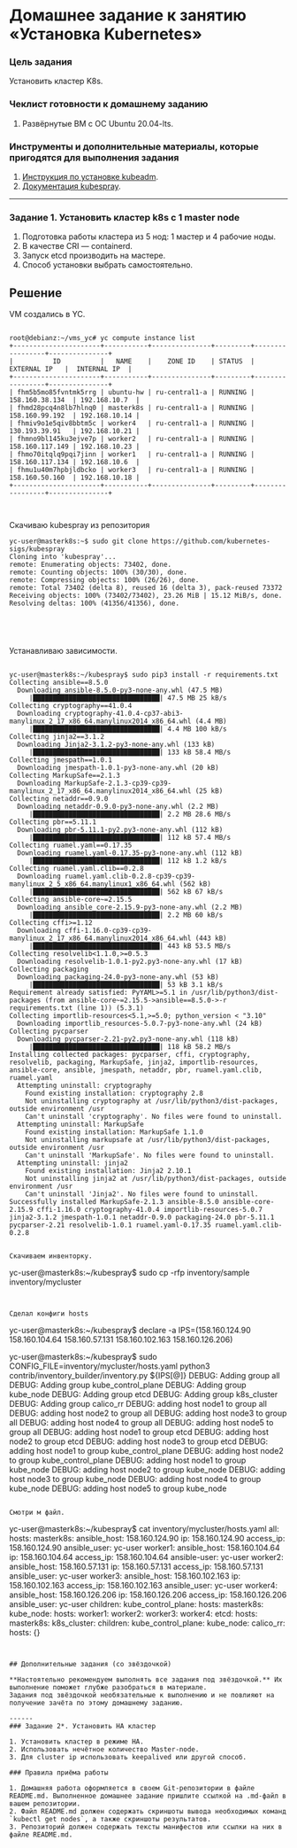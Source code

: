 # Домашнее задание к занятию «Установка Kubernetes» 

### Цель задания

Установить кластер K8s.

### Чеклист готовности к домашнему заданию

1. Развёрнутые ВМ с ОС Ubuntu 20.04-lts.


### Инструменты и дополнительные материалы, которые пригодятся для выполнения задания

1. [Инструкция по установке kubeadm](https://kubernetes.io/docs/setup/production-environment/tools/kubeadm/create-cluster-kubeadm/).
2. [Документация kubespray](https://kubespray.io/).

-----

### Задание 1. Установить кластер k8s с 1 master node

1. Подготовка работы кластера из 5 нод: 1 мастер и 4 рабочие ноды.
2. В качестве CRI — containerd.
3. Запуск etcd производить на мастере.
4. Способ установки выбрать самостоятельно.



## Решение



VM создались в YC.

~~~

root@debianz:~/vms_yc# yc compute instance list
+----------------------+-----------+---------------+---------+-----------------+---------------+
|          ID          |   NAME    |    ZONE ID    | STATUS  |   EXTERNAL IP   |  INTERNAL IP  |
+----------------------+-----------+---------------+---------+-----------------+---------------+
| fhm5b5mo85fvntmk5rrg | ubuntu-hw | ru-central1-a | RUNNING | 158.160.38.134  | 192.168.10.7  |
| fhmd28pcq4n8lb7hlnq0 | masterk8s | ru-central1-a | RUNNING | 158.160.99.192  | 192.168.10.14 |
| fhmiv9o1e5qiv8bbtm5c | worker4   | ru-central1-a | RUNNING | 130.193.39.91   | 192.168.10.21 |
| fhmno9bl145ku3ejve7p | worker2   | ru-central1-a | RUNNING | 158.160.117.149 | 192.168.10.23 |
| fhmo70itqlq9pqi7jinn | worker1   | ru-central1-a | RUNNING | 158.160.117.134 | 192.168.10.6  |
| fhmu1u40m7hpbjldbcko | worker3   | ru-central1-a | RUNNING | 158.160.50.160  | 192.168.10.18 |
+----------------------+-----------+---------------+---------+-----------------+---------------+



~~~ 


Скачиваю kubespray из репозитория


~~~
yc-user@masterk8s:~$ sudo git clone https://github.com/kubernetes-sigs/kubespray
Cloning into 'kubespray'...
remote: Enumerating objects: 73402, done.
remote: Counting objects: 100% (30/30), done.
remote: Compressing objects: 100% (26/26), done.
remote: Total 73402 (delta 8), reused 16 (delta 3), pack-reused 73372
Receiving objects: 100% (73402/73402), 23.26 MiB | 15.12 MiB/s, done.
Resolving deltas: 100% (41356/41356), done.





~~~


Устанавливаю зависимости.

~~~

yc-user@masterk8s:~/kubespray$ sudo pip3 install -r requirements.txt
Collecting ansible==8.5.0
  Downloading ansible-8.5.0-py3-none-any.whl (47.5 MB)
     |████████████████████████████████| 47.5 MB 25 kB/s 
Collecting cryptography==41.0.4
  Downloading cryptography-41.0.4-cp37-abi3-manylinux_2_17_x86_64.manylinux2014_x86_64.whl (4.4 MB)
     |████████████████████████████████| 4.4 MB 100 kB/s 
Collecting jinja2==3.1.2
  Downloading Jinja2-3.1.2-py3-none-any.whl (133 kB)
     |████████████████████████████████| 133 kB 58.4 MB/s 
Collecting jmespath==1.0.1
  Downloading jmespath-1.0.1-py3-none-any.whl (20 kB)
Collecting MarkupSafe==2.1.3
  Downloading MarkupSafe-2.1.3-cp39-cp39-manylinux_2_17_x86_64.manylinux2014_x86_64.whl (25 kB)
Collecting netaddr==0.9.0
  Downloading netaddr-0.9.0-py3-none-any.whl (2.2 MB)
     |████████████████████████████████| 2.2 MB 28.6 MB/s 
Collecting pbr==5.11.1
  Downloading pbr-5.11.1-py2.py3-none-any.whl (112 kB)
     |████████████████████████████████| 112 kB 57.4 MB/s 
Collecting ruamel.yaml==0.17.35
  Downloading ruamel.yaml-0.17.35-py3-none-any.whl (112 kB)
     |████████████████████████████████| 112 kB 1.2 kB/s 
Collecting ruamel.yaml.clib==0.2.8
  Downloading ruamel.yaml.clib-0.2.8-cp39-cp39-manylinux_2_5_x86_64.manylinux1_x86_64.whl (562 kB)
     |████████████████████████████████| 562 kB 67 kB/s 
Collecting ansible-core~=2.15.5
  Downloading ansible_core-2.15.9-py3-none-any.whl (2.2 MB)
     |████████████████████████████████| 2.2 MB 60 kB/s 
Collecting cffi>=1.12
  Downloading cffi-1.16.0-cp39-cp39-manylinux_2_17_x86_64.manylinux2014_x86_64.whl (443 kB)
     |████████████████████████████████| 443 kB 53.5 MB/s 
Collecting resolvelib<1.1.0,>=0.5.3
  Downloading resolvelib-1.0.1-py2.py3-none-any.whl (17 kB)
Collecting packaging
  Downloading packaging-24.0-py3-none-any.whl (53 kB)
     |████████████████████████████████| 53 kB 3.1 kB/s 
Requirement already satisfied: PyYAML>=5.1 in /usr/lib/python3/dist-packages (from ansible-core~=2.15.5->ansible==8.5.0->-r requirements.txt (line 1)) (5.3.1)
Collecting importlib-resources<5.1,>=5.0; python_version < "3.10"
  Downloading importlib_resources-5.0.7-py3-none-any.whl (24 kB)
Collecting pycparser
  Downloading pycparser-2.21-py2.py3-none-any.whl (118 kB)
     |████████████████████████████████| 118 kB 58.2 MB/s 
Installing collected packages: pycparser, cffi, cryptography, resolvelib, packaging, MarkupSafe, jinja2, importlib-resources, ansible-core, ansible, jmespath, netaddr, pbr, ruamel.yaml.clib, ruamel.yaml
  Attempting uninstall: cryptography
    Found existing installation: cryptography 2.8
    Not uninstalling cryptography at /usr/lib/python3/dist-packages, outside environment /usr
    Can't uninstall 'cryptography'. No files were found to uninstall.
  Attempting uninstall: MarkupSafe
    Found existing installation: MarkupSafe 1.1.0
    Not uninstalling markupsafe at /usr/lib/python3/dist-packages, outside environment /usr
    Can't uninstall 'MarkupSafe'. No files were found to uninstall.
  Attempting uninstall: jinja2
    Found existing installation: Jinja2 2.10.1
    Not uninstalling jinja2 at /usr/lib/python3/dist-packages, outside environment /usr
    Can't uninstall 'Jinja2'. No files were found to uninstall.
Successfully installed MarkupSafe-2.1.3 ansible-8.5.0 ansible-core-2.15.9 cffi-1.16.0 cryptography-41.0.4 importlib-resources-5.0.7 jinja2-3.1.2 jmespath-1.0.1 netaddr-0.9.0 packaging-24.0 pbr-5.11.1 pycparser-2.21 resolvelib-1.0.1 ruamel.yaml-0.17.35 ruamel.yaml.clib-0.2.8


Скачиваем инвенторку.

~~~
yc-user@masterk8s:~/kubespray$ sudo cp -rfp inventory/sample inventory/mycluster


~~~


Сделал конфиги hosts

~~~


yc-user@masterk8s:~/kubespray$ declare -a IPS=(158.160.124.90 158.160.104.64 158.160.57.131 158.160.102.163 158.160.126.206)

yc-user@masterk8s:~/kubespray$ sudo CONFIG_FILE=inventory/mycluster/hosts.yaml python3 contrib/inventory_builder/inventory.py ${IPS[@]}
DEBUG: Adding group all
DEBUG: Adding group kube_control_plane
DEBUG: Adding group kube_node
DEBUG: Adding group etcd
DEBUG: Adding group k8s_cluster
DEBUG: Adding group calico_rr
DEBUG: adding host node1 to group all
DEBUG: adding host node2 to group all
DEBUG: adding host node3 to group all
DEBUG: adding host node4 to group all
DEBUG: adding host node5 to group all
DEBUG: adding host node1 to group etcd
DEBUG: adding host node2 to group etcd
DEBUG: adding host node3 to group etcd
DEBUG: adding host node1 to group kube_control_plane
DEBUG: adding host node2 to group kube_control_plane
DEBUG: adding host node1 to group kube_node
DEBUG: adding host node2 to group kube_node
DEBUG: adding host node3 to group kube_node
DEBUG: adding host node4 to group kube_node
DEBUG: adding host node5 to group kube_node









~~~

Смотри м файл.

~~~

yc-user@masterk8s:~/kubespray$ cat inventory/mycluster/hosts.yaml
all:
  hosts:
    masterk8s:
      ansible_host: 158.160.124.90
      ip: 158.160.124.90
      access_ip: 158.160.124.90
      ansible_user: yc-user
    worker1:
      ansible_host: 158.160.104.64
      ip: 158.160.104.64
      access_ip: 158.160.104.64
      ansible-user: yc-user
    worker2:
      ansible_host: 158.160.57.131
      ip: 158.160.57.131
      access_ip: 158.160.57.131
      ansible_user: yc-user
    worker3:
      ansible_host: 158.160.102.163
      ip: 158.160.102.163
      access_ip: 158.160.102.163
      ansible_user: yc-user
    worker4:
      ansible_host: 158.160.126.206
      ip: 158.160.126.206
      access_ip: 158.160.126.206
      ansible_user: yc-user
  children:
    kube_control_plane:
      hosts:
        masterk8s:
    kube_node:
      hosts:
        worker1:
        worker2:
        worker3:
        worker4:
    etcd:
      hosts:
        masterk8s:
    k8s_cluster:
      children:
        kube_control_plane:
        kube_node:
    calico_rr:
      hosts: {}

~~~


## Дополнительные задания (со звёздочкой)

**Настоятельно рекомендуем выполнять все задания под звёздочкой.** Их выполнение поможет глубже разобраться в материале.   
Задания под звёздочкой необязательные к выполнению и не повлияют на получение зачёта по этому домашнему заданию. 

------
### Задание 2*. Установить HA кластер

1. Установить кластер в режиме HA.
2. Использовать нечётное количество Master-node.
3. Для cluster ip использовать keepalived или другой способ.

### Правила приёма работы

1. Домашняя работа оформляется в своем Git-репозитории в файле README.md. Выполненное домашнее задание пришлите ссылкой на .md-файл в вашем репозитории.
2. Файл README.md должен содержать скриншоты вывода необходимых команд `kubectl get nodes`, а также скриншоты результатов.
3. Репозиторий должен содержать тексты манифестов или ссылки на них в файле README.md.
